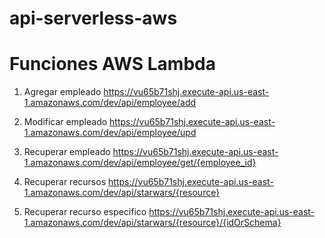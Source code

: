 # api-serverless-aws

# Funciones AWS Lambda

1. Agregar empleado
https://vu65b71shj.execute-api.us-east-1.amazonaws.com/dev/api/employee/add 

3. Modificar empleado
https://vu65b71shj.execute-api.us-east-1.amazonaws.com/dev/api/employee/upd

5. Recuperar empleado
https://vu65b71shj.execute-api.us-east-1.amazonaws.com/dev/api/employee/get/{employee_id}

7. Recuperar recursos
https://vu65b71shj.execute-api.us-east-1.amazonaws.com/dev/api/starwars/{resource} 

9. Recuperar recurso especifico
https://vu65b71shj.execute-api.us-east-1.amazonaws.com/dev/api/starwars/{resource}/{idOrSchema}
